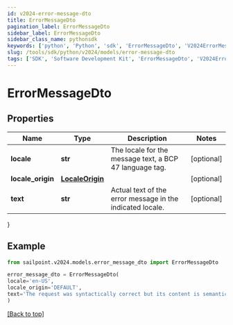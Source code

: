 ```yaml
---
id: v2024-error-message-dto
title: ErrorMessageDto
pagination_label: ErrorMessageDto
sidebar_label: ErrorMessageDto
sidebar_class_name: pythonsdk
keywords: ['python', 'Python', 'sdk', 'ErrorMessageDto', 'V2024ErrorMessageDto'] 
slug: /tools/sdk/python/v2024/models/error-message-dto
tags: ['SDK', 'Software Development Kit', 'ErrorMessageDto', 'V2024ErrorMessageDto']
---
```


# ErrorMessageDto


## Properties

Name | Type | Description | Notes
------------ | ------------- | ------------- | -------------
**locale** | **str** | The locale for the message text, a BCP 47 language tag. | [optional] 
**locale_origin** | [**LocaleOrigin**](locale-origin) |  | [optional] 
**text** | **str** | Actual text of the error message in the indicated locale. | [optional] 
}

## Example

```python
from sailpoint.v2024.models.error_message_dto import ErrorMessageDto

error_message_dto = ErrorMessageDto(
locale='en-US',
locale_origin='DEFAULT',
text='The request was syntactically correct but its content is semantically invalid.'
)

```
[[Back to top]](#) 

